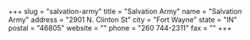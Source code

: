 +++
slug = "salvation-army"
title = "Salvation Army"
name = "Salvation Army"
address = "2901 N. Clinton St"
city = "Fort Wayne"
state = "IN"
postal = "46805"
website = ""
phone = "260 744-2311"
fax = ""
+++

